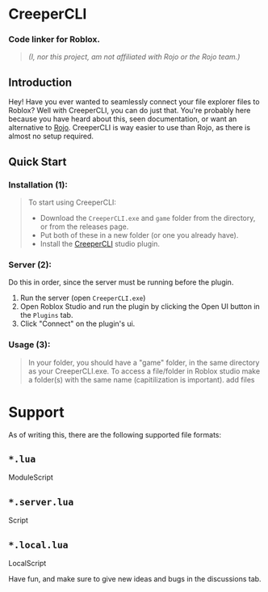 # CreeperCLI
### Code linker for Roblox.

> *(I, nor this project, am not affiliated with Rojo or the Rojo team.)*

## Introduction
Hey!
Have you ever wanted to seamlessly connect your file explorer files to Roblox? Well with CreeperCLI, you can do just that.
You're probably here because you have heard about this, seen documentation, or want an alternative to [Rojo](https://rojo.space).
CreeperCLI is way easier to use than Rojo, as there is almost no setup required.

## Quick Start
### Installation (1):
> To start using CreeperCLI:
> - Download the `CreeperCLI.exe` and `game` folder from the directory, or from the releases page.
> - Put both of these in a new folder (or one you already have).
> - Install the [CreeperCLI](https://create.roblox.com/marketplace/asset/16046554691) studio plugin.

### Server (2):
Do this in order, since the server must be running before the plugin.
1. Run the server (open `CreeperCLI.exe`)
2. Open Roblox Studio and run the plugin by clicking the Open UI button in the `Plugins` tab.
3. Click "Connect" on the plugin's ui.

### Usage (3):
> In your folder, you should have a "game" folder, in the same directory as your CreeperCLI.exe. To access a file/folder in Roblox studio
> make a folder(s) with the same name (capitilization is important).
> add files

# Support
As of writing this, there are the following supported file formats:
## `*.lua`
ModuleScript
## `*.server.lua`
Script
## `*.local.lua`
LocalScript

Have fun, and make sure to give new ideas and bugs in the discussions tab.